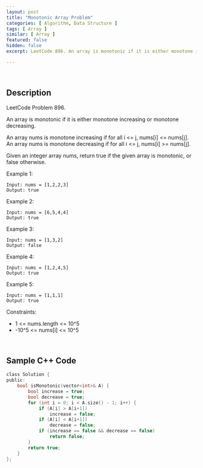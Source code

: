 ```yaml
---
layout: post
title: "Monotonic Array Problem"
categories: [ Algorithm, Data Structure ]
tags: [ Array ]
similar: [ Array ]
featured: false
hidden: false
excerpt: LeetCode 896. An array is monotonic if it is either monotone increasing or monotone decreasing.

---
```


<br />

## Description

LeetCode Problem 896.

An array is monotonic if it is either monotone increasing or monotone decreasing.

An array nums is monotone increasing if for all i <= j, nums[i] <= nums[j]. An array nums is monotone decreasing if for all i <= j, nums[i] >= nums[j].

Given an integer array nums, return true if the given array is monotonic, or false otherwise.

Example 1:
```
Input: nums = [1,2,2,3]
Output: true
```

Example 2:
```
Input: nums = [6,5,4,4]
Output: true
```

Example 3:
```
Input: nums = [1,3,2]
Output: false
```

Example 4:
```
Input: nums = [1,2,4,5]
Output: true
```

Example 5:
```
Input: nums = [1,1,1]
Output: true
```

Constraints:
* 1 <= nums.length <= 10^5
* -10^5 <= nums[i] <= 10^5

<br />

## Sample C++ Code


```c
class Solution {
public:
    bool isMonotonic(vector<int>& A) {
        bool increase = true;
        bool decrease = true;
        for (int i = 0; i < A.size() - 1; i++) {
            if (A[i] > A[i+1]) 
                increase = false;
            if (A[i] < A[i+1]) 
                decrease = false;
            if (increase == false && decrease == false) 
                return false;
        }
        return true;
    }
};
```


